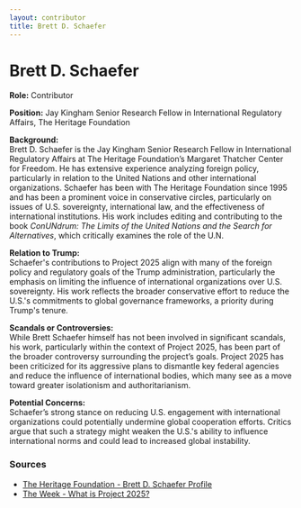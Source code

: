 ```yaml
---
layout: contributor
title: Brett D. Schaefer
---
```


# Brett D. Schaefer

**Role:** Contributor

**Position:** Jay Kingham Senior Research Fellow in International Regulatory Affairs, The Heritage Foundation

**Background:**  
Brett D. Schaefer is the Jay Kingham Senior Research Fellow in International Regulatory Affairs at The Heritage Foundation’s Margaret Thatcher Center for Freedom. He has extensive experience analyzing foreign policy, particularly in relation to the United Nations and other international organizations. Schaefer has been with The Heritage Foundation since 1995 and has been a prominent voice in conservative circles, particularly on issues of U.S. sovereignty, international law, and the effectiveness of international institutions. His work includes editing and contributing to the book *ConUNdrum: The Limits of the United Nations and the Search for Alternatives*, which critically examines the role of the U.N.

**Relation to Trump:**  
Schaefer's contributions to Project 2025 align with many of the foreign policy and regulatory goals of the Trump administration, particularly the emphasis on limiting the influence of international organizations over U.S. sovereignty. His work reflects the broader conservative effort to reduce the U.S.'s commitments to global governance frameworks, a priority during Trump's tenure.

**Scandals or Controversies:**  
While Brett Schaefer himself has not been involved in significant scandals, his work, particularly within the context of Project 2025, has been part of the broader controversy surrounding the project’s goals. Project 2025 has been criticized for its aggressive plans to dismantle key federal agencies and reduce the influence of international bodies, which many see as a move toward greater isolationism and authoritarianism.

**Potential Concerns:**  
Schaefer’s strong stance on reducing U.S. engagement with international organizations could potentially undermine global cooperation efforts. Critics argue that such a strategy might weaken the U.S.'s ability to influence international norms and could lead to increased global instability.

### Sources
- [The Heritage Foundation - Brett D. Schaefer Profile](https://www.heritage.org/staff/brett-d-schaefer)
- [The Week - What is Project 2025?](https://theweek.com/politics/heritage-foundation-2025-donald-trump)
